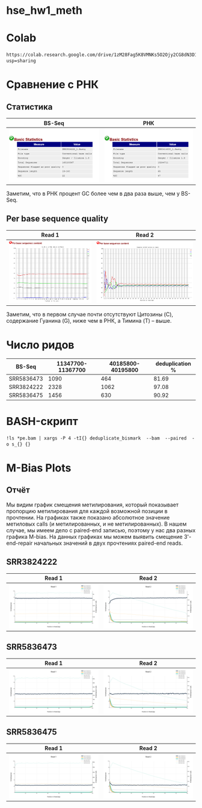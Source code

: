 # hse_hw1_meth
# Colab
```
https://colab.research.google.com/drive/1zM28Fag5K8VMNKs5O2Ojy2CG8dN3D1_8?usp=sharing
```
# Сравнение с РНК
## Статистика
BS-Seq | РНК 
--- | --- 
![Image](img/BS_Seq_Statistic.png) | ![Image](img/РНК_Statistic.png)

Заметим, что в РНК процент GC более чем в два раза выше, чем у BS-Seq.

## Per base sequence quality
Read 1 | Read 2 
--- | --- 
![Image](img/BS_Seq_Per_base_sequence_content.png) | ![Image](img/РНК_Per_base_sequence_content.png) 

Заметим, что в первом случае почти отсутствуют Цитозины (C), cодержание Гуанина (G), ниже чем в РНК, а Тимина (T) – выше.
# Число ридов
BS-Seq | 11347700-11367700 | 40185800-40195800 | deduplication % 
--- | --- | --- | ---
SRR5836473 | 1090 | 464 | 81.69
SRR3824222 | 2328 | 1062 | 97.08
SRR5836475 | 1456 | 630 | 90.92
# BASH-скрипт
```
!ls *pe.bam | xargs -P 4 -tI{} deduplicate_bismark  --bam  --paired  -o s_{} {}
```
# M-Bias Plots
## Отчёт
Мы видим график смещения метилирования, который показывает пропорцию метилирования для каждой возможной позиции в прочтении. На графиках также показано абсолютное значение  метиловых calls (и метилированных, и не метилированных). В нашем случае, мы имеем дело с paired-end записью, поэтому у нас два разных графика M-bias. На данных графиках мы можем выявить смещение 3'-end-repair начальных значений в двух прочтениях paired-end reads. 
## SRR3824222
Read 1 | Read 2 
--- | --- 
![Image](img/SRR3824222_M_Bias_Plot_1.png) | ![Image](img/SRR3824222_M_Bias_Plot_2.png) 
## SRR5836473
Read 1 | Read 2 
--- | --- 
![Image](img/SRR5836473_M_Bias_Plot_1.png) | ![Image](img/SRR5836473_M_Bias_Plot_2.png)
## SRR5836475
Read 1 | Read 2 
--- | --- 
![Image](img/SRR5836475_M_Bias_Plot_1.png) | ![Image](img/SRR5836475_M_Bias_Plot_2.png)
